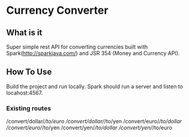 # Currency Converter


## What is it

Super simple rest API for converting currencies built with Spark(http://sparkjava.com/) and JSR 354 (Money and Currency API).

## How To Use
Build the project and run locally. Spark should run a server and listen to locahost:4567.

### Existing routes
/convert/dollar/*/to/euro
/convert/dollar/*/to/yen
/convert/euro/*/to/dollar
/convert/euro/*/to/yen
/convert/yen/*/to/dollar
/convert/yen/*/to/euro